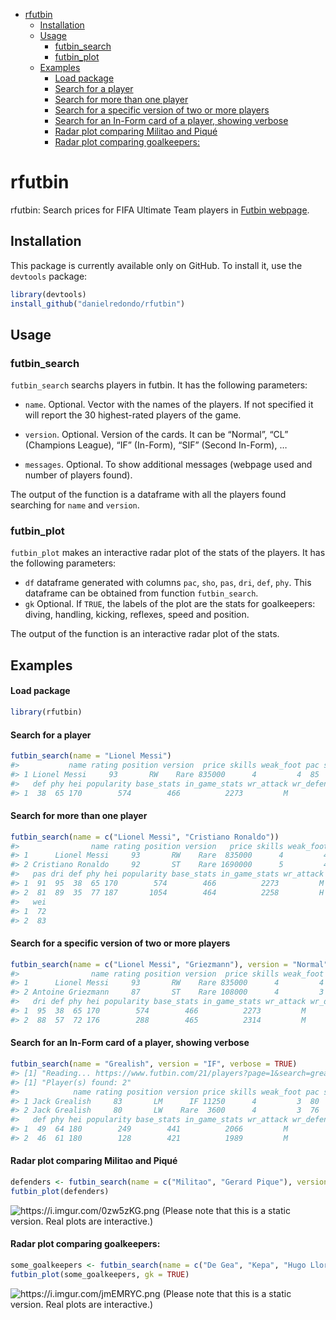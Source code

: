 -   [rfutbin](#rfutbin)
    -   [Installation](#installation)
    -   [Usage](#usage)
        -   [futbin\_search](#futbin_search)
        -   [futbin\_plot](#futbin_plot)
    -   [Examples](#examples)
        -   [Load package](#load-package)
        -   [Search for a player](#search-for-a-player)
        -   [Search for more than one
            player](#search-for-more-than-one-player)
        -   [Search for a specific version of two or more
            players](#search-for-a-specific-version-of-two-or-more-players)
        -   [Search for an In-Form card of a player, showing
            verbose](#search-for-an-in-form-card-of-a-player-showing-verbose)
        -   [Radar plot comparing Militao and
            Piqué](#radar-plot-comparing-militao-and-piqué)
        -   [Radar plot comparing
            goalkeepers:](#radar-plot-comparing-goalkeepers)

rfutbin
=======

rfutbin: Search prices for FIFA Ultimate Team players in [Futbin
webpage](https://www.futbin.com).

Installation
------------

This package is currently available only on GitHub. To install it, use
the `devtools` package:

``` r
library(devtools)
install_github("danielredondo/rfutbin")
```

Usage
-----

### futbin\_search

`futbin_search` searchs players in futbin. It has the following
parameters:

-   `name`. Optional. Vector with the names of the players. If not
    specified it will report the 30 highest-rated players of the game.

-   `version`. Optional. Version of the cards. It can be “Normal”, “CL”
    (Champions League), “IF” (In-Form), “SIF” (Second In-Form), …

-   `messages`. Optional. To show additional messages (webpage used and
    number of players found).

The output of the function is a dataframe with all the players found
searching for `name` and `version`.

### futbin\_plot

`futbin_plot` makes an interactive radar plot of the stats of the
players. It has the following parameters:

-   `df` dataframe generated with columns `pac`, `sho`, `pas`, `dri`,
    `def`, `phy`. This dataframe can be obtained from function
    `futbin_search`.
-   `gk` Optional. If `TRUE`, the labels of the plot are the stats for
    goalkeepers: diving, handling, kicking, reflexes, speed and
    position.

The output of the function is an interactive radar plot of the stats.

Examples
--------

#### Load package

``` r
library(rfutbin)
```

#### Search for a player

``` r
futbin_search(name = "Lionel Messi")
#>           name rating position version  price skills weak_foot pac sho pas dri
#> 1 Lionel Messi     93       RW    Rare 835000      4         4  85  92  91  95
#>   def phy hei popularity base_stats in_game_stats wr_attack wr_defense wei
#> 1  38  65 170        574        466          2273         M          L  72
```

#### Search for more than one player

``` r
futbin_search(name = c("Lionel Messi", "Cristiano Ronaldo"))
#>                name rating position version   price skills weak_foot pac sho
#> 1      Lionel Messi     93       RW    Rare  835000      4         4  85  92
#> 2 Cristiano Ronaldo     92       ST    Rare 1690000      5         4  89  93
#>   pas dri def phy hei popularity base_stats in_game_stats wr_attack wr_defense
#> 1  91  95  38  65 170        574        466          2273         M          L
#> 2  81  89  35  77 187       1054        464          2258         H          L
#>   wei
#> 1  72
#> 2  83
```

#### Search for a specific version of two or more players

``` r
futbin_search(name = c("Lionel Messi", "Griezmann"), version = "Normal")
#>                name rating position version  price skills weak_foot pac sho pas
#> 1      Lionel Messi     93       RW    Rare 835000      4         4  85  92  91
#> 2 Antoine Griezmann     87       ST    Rare 108000      4         3  79  85  84
#>   dri def phy hei popularity base_stats in_game_stats wr_attack wr_defense wei
#> 1  95  38  65 170        574        466          2273         M          L  72
#> 2  88  57  72 176        288        465          2314         M          M  73
```

#### Search for an In-Form card of a player, showing verbose

``` r
futbin_search(name = "Grealish", version = "IF", verbose = TRUE)
#> [1] "Reading... https://www.futbin.com/21/players?page=1&search=grealish"
#> [1] "Player(s) found: 2"
#>            name rating position version price skills weak_foot pac sho pas dri
#> 1 Jack Grealish     83       LM      IF 11250      4         3  80  77  84  87
#> 2 Jack Grealish     80       LW    Rare  3600      4         3  76  74  80  84
#>   def phy hei popularity base_stats in_game_stats wr_attack wr_defense wei
#> 1  49  64 180        249        441          2066         M          M  68
#> 2  46  61 180        128        421          1989         M          M  68
```

#### Radar plot comparing Militao and Piqué

``` r
defenders <- futbin_search(name = c("Militao", "Gerard Pique"), version = "Normal")
futbin_plot(defenders)
```

![<a href="https://i.imgur.com/0zw5zKG.png" class="uri">https://i.imgur.com/0zw5zKG.png</a>](https://i.imgur.com/0zw5zKG.png)
(Please note that this is a static version. Real plots are interactive.)

#### Radar plot comparing goalkeepers:

``` r
some_goalkeepers <- futbin_search(name = c("De Gea", "Kepa", "Hugo Lloris"), version = "Normal")
futbin_plot(some_goalkeepers, gk = TRUE)
```

![<a href="https://i.imgur.com/jmEMRYC.png" class="uri">https://i.imgur.com/jmEMRYC.png</a>](https://i.imgur.com/jmEMRYC.png)
(Please note that this is a static version. Real plots are interactive.)
